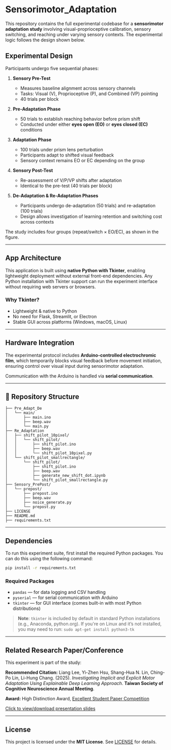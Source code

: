 # Sensorimotor_Adaptation

This repository contains the full experimental codebase for a **sensorimotor adaptation study** involving visual-proprioceptive calibration, sensory switching, and reaching under varying sensory contexts. The experimental logic follows the design shown below.

## Experimental Design

Participants undergo five sequential phases:

1. **Sensory Pre-Test**

   * Measures baseline alignment across sensory channels
   * Tasks: Visual (V), Proprioceptive (P), and Combined (VP) pointing
   * 40 trials per block

2. **Pre-Adaptation Phase**

   * 50 trials to establish reaching behavior before prism shift
   * Conducted under either **eyes open (EO)** or **eyes closed (EC)** conditions

3. **Adaptation Phase**

   * 100 trials under prism lens perturbation
   * Participants adapt to shifted visual feedback
   * Sensory context remains EO or EC depending on the group

4. **Sensory Post-Test**

   * Re-assessment of V/P/VP shifts after adaptation
   * Identical to the pre-test (40 trials per block)

5. **De-Adaptation & Re-Adaptation Phases**

   * Participants undergo de-adaptation (50 trials) and re-adaptation (100 trials)
   * Design allows investigation of learning retention and switching cost across contexts

The study includes four groups (repeat/switch × EO/EC), as shown in the figure.

---

## App Architecture

This application is built using **native Python with Tkinter**, enabling lightweight deployment without external front-end dependencies. Any Python installation with Tkinter support can run the experiment interface without requiring web servers or browsers.

### Why Tkinter?

* Lightweight & native to Python
* No need for Flask, Streamlit, or Electron
* Stable GUI across platforms (Windows, macOS, Linux)

---

## Hardware Integration

The experimental protocol includes **Arduino-controlled electrochromic film**, which temporarily blocks visual feedback before movement initiation, ensuring control over visual input during sensorimotor adaptation.

Communication with the Arduino is handled via **serial communication**.

---

## 📂 Repository Structure

```
├── Pre_Adapt_De
│   └── main/
│       ├── main.ino               
│       ├── beep.wav                
│       └── main.py                 
├── Re_Adaptation
│   ├── shift_pilot_10pixel/
│   │   └── shift_pilot/
│   │       ├── shift_pilot.ino
│   │       ├── beep.wav
│   │       └── shift_pilot_10pixel.py
│   └── shift_pilot_smallrectangle/
│       └── shift_pilot/
│           ├── shift_pilot.ino
│           ├── beep.wav
│           ├── generate_new_shift_dot.ipynb
│           └── shift_pilot_smallrectangle.py
├── Sensory_PrePost/
│   └── prepost/
│       ├── prepost.ino
│       ├── beep.wav
│       ├── noice_generate.py
│       └── prepost.py
├── LICENSE
├── README.md
├── requirements.txt
```

---

## Dependencies

To run this experiment suite, first install the required Python packages. You can do this using the following command:

```bash
pip install -r requirements.txt
```

### Required Packages

* `pandas` — for data logging and CSV handling
* `pyserial` — for serial communication with Arduino
* `tkinter` — for GUI interface (comes built-in with most Python distributions)

> **Note**: `tkinter` is included by default in standard Python installations (e.g., Anaconda, python.org). If you're on Linux and it’s not installed, you may need to run:
> `sudo apt-get install python3-tk`

---

## Related Research Paper/Conference

This experiment is part of the study:

**Recommended Citation:**
Liang Lee, Yi-Zhen Hsu, Shang-Hua N. Lin, Ching-Po Lin, Li-Hung Chang. (2025).
*Investigating Implicit and Explicit Motor Adaptation Using Explainable Deep Learning Approach*.
**Taiwan Society of Cognitive Neuroscience Annual Meeting**.

**Award:** High Distinction Award, [Excellent Student Paper Competition](https://sites.google.com/view/tscn2025/%E5%84%AA%E7%A7%80%E5%AD%B8%E7%94%9F%E8%AB%96%E6%96%87%E7%AB%B6%E8%B3%BD%E6%B1%BA%E9%81%B8-student-paper-competition?authuser=0)

[Click to view/download presentation slides](https://drive.google.com/file/d/1CWUpuM9YRaO0eLdUGlJYUYY2jxPFlKBr/view?usp=sharing)


---

## License

This project is licensed under the **MIT License**. See [LICENSE](./LICENSE) for details.
